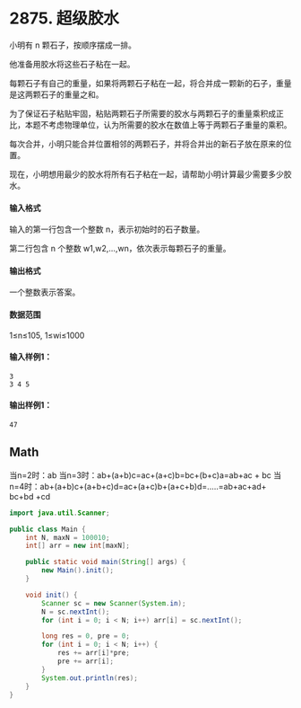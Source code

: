 # 2875. 超级胶水

小明有 n 颗石子，按顺序摆成一排。

他准备用胶水将这些石子粘在一起。

每颗石子有自己的重量，如果将两颗石子粘在一起，将合并成一颗新的石子，重量是这两颗石子的重量之和。

为了保证石子粘贴牢固，粘贴两颗石子所需要的胶水与两颗石子的重量乘积成正比，本题不考虑物理单位，认为所需要的胶水在数值上等于两颗石子重量的乘积。

每次合并，小明只能合并位置相邻的两颗石子，并将合并出的新石子放在原来的位置。

现在，小明想用最少的胶水将所有石子粘在一起，请帮助小明计算最少需要多少胶水。

#### 输入格式

输入的第一行包含一个整数 n，表示初始时的石子数量。

第二行包含 n 个整数 w1,w2,…,wn，依次表示每颗石子的重量。

#### 输出格式

一个整数表示答案。

#### 数据范围

1≤n≤105, 1≤wi≤1000

#### 输入样例1：

```
3
3 4 5
```

#### 输出样例1：

```
47
```

#### 

## Math

当n=2时：ab
当n=3时：ab+(a+b)c=ac+(a+c)b=bc+(b+c)a=ab+ac + bc
当n=4时：ab+(a+b)c+(a+b+c)d=ac+(a+c)b+(a+c+b)d=.....=ab+ac+ad+ bc+bd +cd

```java
import java.util.Scanner;

public class Main {
    int N, maxN = 100010;
    int[] arr = new int[maxN];

    public static void main(String[] args) {
        new Main().init();
    }

    void init() {
        Scanner sc = new Scanner(System.in);
        N = sc.nextInt();
        for (int i = 0; i < N; i++) arr[i] = sc.nextInt();

        long res = 0, pre = 0;
        for (int i = 0; i < N; i++) {
            res += arr[i]*pre;
            pre += arr[i];
        }
        System.out.println(res);
    }
}
```

